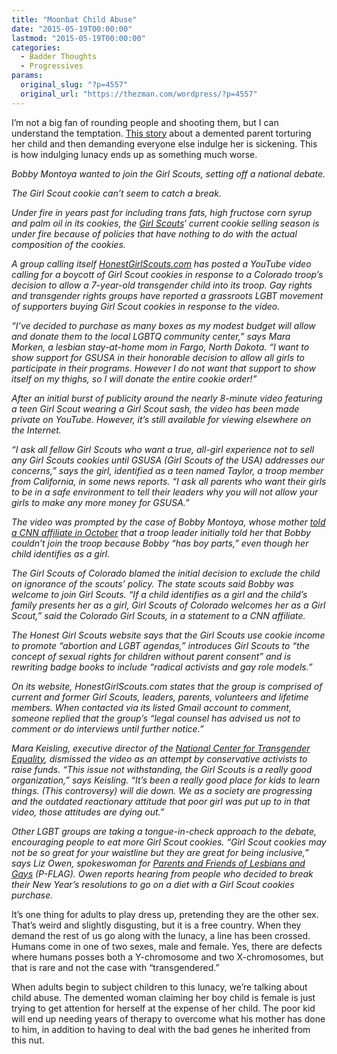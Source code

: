 ```yaml
---
title: "Moonbat Child Abuse"
date: "2015-05-19T00:00:00"
lastmod: "2015-05-19T00:00:00"
categories:
  - Badder Thoughts
  - Progressives
params:
  original_slug: "?p=4557"
  original_url: "https://thezman.com/wordpress/?p=4557"
---
```


I’m not a big fan of rounding people and shooting them, but I can
understand the temptation.
<a href="http://www.cnn.com/2012/01/13/living/girl-scout-boycott/"
rel="noopener" target="_blank">This story</a> about a demented parent
torturing her child and then demanding everyone else indulge her is
sickening. This is how indulging lunacy ends up as something much worse.

*Bobby Montoya wanted to join the Girl Scouts, setting off a national
debate.*

*The Girl Scout cookie can’t seem to catch a break.*

*Under fire in years past for including trans fats, high fructose corn
syrup and palm oil in its cookies, the
<a href="http://www.girlscouts.org/" rel="noopener" target="_blank">Girl
Scouts</a>‘ current cookie selling season is under fire because of
policies that have nothing to do with the actual composition of the
cookies.*

*A group calling itself
<a href="http://www.honestgirlscouts.com" rel="noopener"
target="_blank">HonestGirlScouts.com</a> has posted a YouTube video
calling for a boycott of Girl Scout cookies in response to a Colorado
troop’s decision to allow a 7-year-old transgender child into its troop.
Gay rights and transgender rights groups have reported a grassroots LGBT
movement of supporters buying Girl Scout cookies in response to the
video.*

*“I’ve decided to purchase as many boxes as my modest budget will allow
and donate them to the local LGBTQ community center,” says Mara Morken,
a lesbian stay-at-home mom in Fargo, North Dakota. “I want to show
support for GSUSA in their honorable decision to allow all girls to
participate in their programs. However I do not want that support to
show itself on my thighs, so I will donate the entire cookie order!”*

*After an initial burst of publicity around the nearly 8-minute video
featuring a teen Girl Scout wearing a Girl Scout sash, the video has
been made private on YouTube. However, it’s still available for viewing
elsewhere on the Internet.*

*“I ask all fellow Girl Scouts who want a true, all-girl experience not
to sell any Girl Scouts cookies until GSUSA (Girl Scouts of the USA)
addresses our concerns,” says the girl, identified as a teen named
Taylor, a troop member from California, in some news reports. “I ask all
parents who want their girls to be in a safe environment to tell their
leaders why you will not allow your girls to make any more money for
GSUSA.”*

*The video was prompted by the case of Bobby Montoya, whose mother [told
a CNN affiliate in
October](http://www.cnn.com/video/#/video/us/2011/10/25/dnt-boy-wants-to-be-a-girl-scout.kusa?iref=allsearch)
that a troop leader initially told her that Bobby couldn’t join the
troop because Bobby “has boy parts,” even though her child identifies as
a girl.*

*The Girl Scouts of Colorado blamed the initial decision to exclude the
child on ignorance of the scouts’ policy. The state scouts said Bobby
was welcome to join Girl Scouts. “If a child identifies as a girl and
the child’s family presents her as a girl, Girl Scouts of Colorado
welcomes her as a Girl Scout,” said the Colorado Girl Scouts, in a
statement to a CNN affiliate.*

*The Honest Girl Scouts website says that the Girl Scouts use cookie
income to promote “abortion and LGBT agendas,” introduces Girl Scouts to
“the concept of sexual rights for children without parent consent” and
is rewriting badge books to include “radical activists and gay role
models.”*

*On its website, HonestGirlScouts.com states that the group is comprised
of current and former Girl Scouts, leaders, parents, volunteers and
lifetime members. When contacted via its listed Gmail account to
comment, someone replied that the group’s “legal counsel has advised us
not to comment or do interviews until further notice.”*

*Mara Keisling, executive director of the
<a href="http://transequality.org/" rel="noopener"
target="_blank">National Center for Transgender Equality</a>, dismissed
the video as an attempt by conservative activists to raise funds. “This
issue not withstanding, the Girl Scouts is a really good organization,”
says Keisling. “It’s been a really good place for kids to learn things.
(This controversy) will die down. We as a society are progressing and
the outdated reactionary attitude that poor girl was put up to in that
video, those attitudes are dying out.”*

*Other LGBT groups are taking a tongue-in-check approach to the debate,
encouraging people to eat more Girl Scout cookies. “Girl Scout cookies
may not be so great for your waistline but they are great for being
inclusive,” says Liz Owen, spokeswoman for
<a href="http://community.pflag.org/Page.aspx?pid=194&amp;srcid=-2"
rel="noopener" target="_blank">Parents and Friends of Lesbians and
Gays</a> (P-FLAG). Owen reports hearing from people who decided to break
their New Year’s resolutions to go on a diet with a Girl Scout cookies
purchase.*

It’s one thing for adults to play dress up, pretending they are the
other sex. That’s weird and slightly disgusting, but it is a free
country. When they demand the rest of us go along with the lunacy, a
line has been crossed. Humans come in one of two sexes, male and female.
Yes, there are defects where humans posses both a Y-chromosome and two
X-chromosomes, but that is rare and not the case with “transgendered.”

When adults begin to subject children to this lunacy, we’re talking
about child abuse. The demented woman claiming her boy child is female
is just trying to get attention for herself at the expense of her child.
The poor kid will end up needing years of therapy to overcome what his
mother has done to him, in addition to having to deal with the bad genes
he inherited from this nut.
